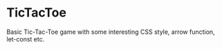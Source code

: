 # TicTacToe

Basic Tic-Tac-Toe game with some interesting CSS style, arrow function, let-const etc.
